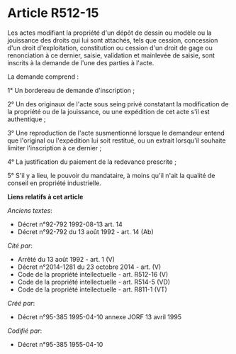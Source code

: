 # Article R512-15

Les actes modifiant la propriété d'un dépôt de dessin ou modèle ou la jouissance des droits qui lui sont attachés, tels que
cession, concession d'un droit d'exploitation, constitution ou cession d'un droit de gage ou renonciation à ce dernier,
saisie, validation et mainlevée de saisie, sont inscrits à la demande de l'une des parties à l'acte.

La demande comprend :

1° Un bordereau de demande d'inscription ;

2° Un des originaux de l'acte sous seing privé constatant la modification de la propriété ou de la jouissance, ou une
expédition de cet acte s'il est authentique ;

3° Une reproduction de l'acte susmentionné lorsque le demandeur entend que l'original ou l'expédition lui soit restitué, ou
un extrait lorsqu'il souhaite limiter l'inscription à ce dernier ;

4° La justification du paiement de la redevance prescrite ;

5° S'il y a lieu, le pouvoir du mandataire, à moins qu'il n'ait la qualité de conseil en propriété industrielle.

**Liens relatifs à cet article**

_Anciens textes_:

  - Décret n°92-792 1992-08-13 art. 14
  - Décret n°92-792 du 13 août 1992 - art. 14 (Ab)

_Cité par_:

  - Arrêté du 13 août 1992 - art. 1 (V)
  - Décret n°2014-1281 du 23 octobre 2014 - art. (V)
  - Code de la propriété intellectuelle - art. R512-16 (V)
  - Code de la propriété intellectuelle - art. R514-5 (VD)
  - Code de la propriété intellectuelle - art. R811-1 (VT)

_Créé par_:

  - Décret n°95-385 1995-04-10 annexe JORF 13 avril 1995

_Codifié par_:

  - Décret n°95-385 1955-04-10
